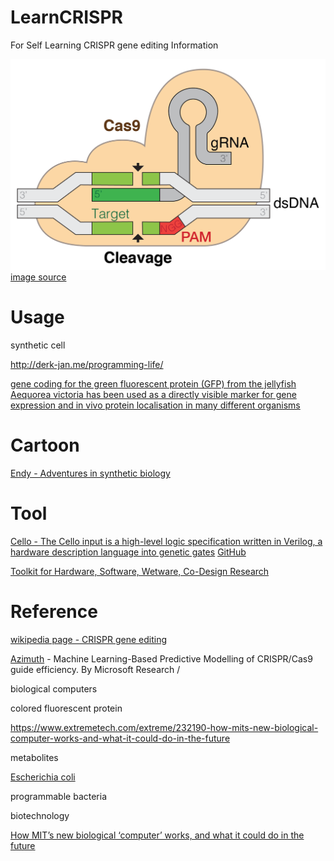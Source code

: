 # LearnCRISPR
For Self Learning CRISPR gene editing Information

![crispr](images/GRNA-Cas9.png)
[image source](https://en.wikipedia.org/wiki/CRISPR_gene_editing#/media/File:GRNA-Cas9.png)

# Usage

synthetic cell 

http://derk-jan.me/programming-life/

[gene coding for the green fluorescent protein (GFP) from the jellyfish Aequorea victoria has been used as a directly visible marker for gene expression and in vivo protein localisation in many different organisms](https://onlinelibrary.wiley.com/doi/full/10.1046/j.1365-313X.1999.00526.x)

# Cartoon

[Endy - Adventures in synthetic biology](http://derk-jan.me/programming-life/downloads/readings/1.%20Endy%20-%20Adventures%20in%20synthetic%20biology.pdf)

# Tool

[Cello - The Cello input is a high-level logic specification written in Verilog, a hardware description language into genetic gates](https://www.cidarlab.org/cello) [GitHub](https://github.com/CIDARLAB/cello)

[Toolkit for Hardware, Software, Wetware, Co-Design Research](https://www.cidarlab.org/tools)


# Reference

[wikipedia page - CRISPR gene editing](https://en.wikipedia.org/wiki/CRISPR_gene_editing)

[Azimuth](https://github.com/MicrosoftResearch/Azimuth) - Machine Learning-Based Predictive Modelling of CRISPR/Cas9 guide efficiency. By Microsoft Research
/

biological computers

colored fluorescent protein

https://www.extremetech.com/extreme/232190-how-mits-new-biological-computer-works-and-what-it-could-do-in-the-future

metabolites

[Escherichia coli](https://en.wikipedia.org/wiki/Escherichia_coli)

programmable bacteria

biotechnology 

[How MIT’s new biological ‘computer’ works, and what it could do in the future](https://www.extremetech.com/extreme/232190-how-mits-new-biological-computer-works-and-what-it-could-do-in-the-future)
